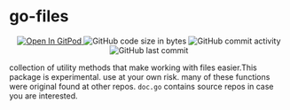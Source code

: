# go-files

<p align="center">
  <a href="https://gitpod.io#https://github.com/da-moon/go-files">
    <img src="https://img.shields.io/badge/open%20in-gitpod-blue?logo=gitpod" alt="Open In GitPod">
  </a>
  <img src="https://img.shields.io/github/languages/code-size/da-moon/go-files" alt="GitHub code size in bytes">
  <img src="https://img.shields.io/github/commit-activity/w/da-moon/go-files" alt="GitHub commit activity">
  <img src="https://img.shields.io/github/last-commit/da-moon/go-files/master" alt="GitHub last commit">
</p>

collection of utility methods that make working with files easier.This package is experimental. use at your own risk.
many of these functions were original found at other repos. `doc.go` contains source repos in case you are interested.
